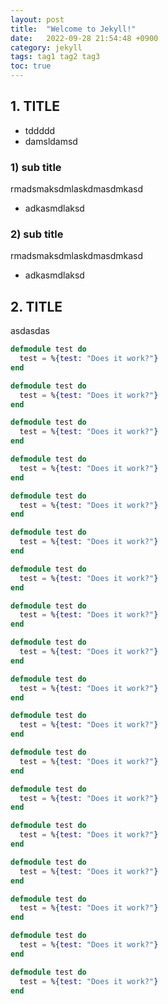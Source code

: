 ```yaml
---
layout: post
title:  "Welcome to Jekyll!"
date:   2022-09-28 21:54:48 +0900
category: jekyll
tags: tag1 tag2 tag3
toc: true
---
```


## 1. TITLE

- tddddd
- damsldamsd

### 1) sub title

rmadsmaksdmlaskdmasdmkasd

- adkasmdlaksd

### 2) sub title

rmadsmaksdmlaskdmasdmkasd

- adkasmdlaksd

## 2. TITLE

asdasdas

``` elixir
defmodule test do
  test = %{test: "Does it work?"}
end

defmodule test do
  test = %{test: "Does it work?"}
end

defmodule test do
  test = %{test: "Does it work?"}
end

defmodule test do
  test = %{test: "Does it work?"}
end

defmodule test do
  test = %{test: "Does it work?"}
end

defmodule test do
  test = %{test: "Does it work?"}
end
```

``` elixir
defmodule test do
  test = %{test: "Does it work?"}
end

defmodule test do
  test = %{test: "Does it work?"}
end

defmodule test do
  test = %{test: "Does it work?"}
end

defmodule test do
  test = %{test: "Does it work?"}
end

defmodule test do
  test = %{test: "Does it work?"}
end

defmodule test do
  test = %{test: "Does it work?"}
end
```

``` elixir
defmodule test do
  test = %{test: "Does it work?"}
end

defmodule test do
  test = %{test: "Does it work?"}
end

defmodule test do
  test = %{test: "Does it work?"}
end

defmodule test do
  test = %{test: "Does it work?"}
end

defmodule test do
  test = %{test: "Does it work?"}
end

defmodule test do
  test = %{test: "Does it work?"}
end
```
